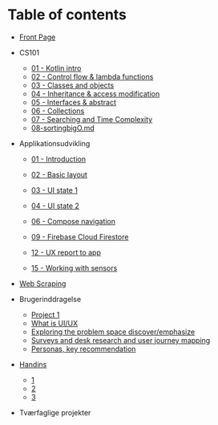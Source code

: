 # Table of contents

* [Front Page](README.md)

* CS101
  
  * [01 - Kotlin intro](cs101/01-kotlin-intro.md)
  * [02 - Control flow & lambda functions](cs101/02-control-flow-lambda.md)
  * [03 - Classes and objects](cs101/03-classes-and-objects.md)
  * [04 - Inheritance & access modification](cs101/04-inheritance-access-modification.md) 
  
  - [05 - Interfaces & abstract](cs101/05-interfaces-abstract.md)
  - [06 - Collections](CS101/06-collections-enum.md)
  - [07 - Searching and Time Complexity](CS101/07-searchingtimecomplexity.md) 
  - [08-sortingbigO.md](CS101/08-sortingbigO.md) 
  
* Applikationsudvikling

  * [01 - Introduction](applikationsudvikling/01-introduction.md) 

  * [02 - Basic layout](applikationsudvikling/02-basic-layout.md)

  * [03 - UI state 1](applikationsudvikling/03-ui-state-intro.md)

  * [04 - UI state 2](applikationsudvikling/04-ui-state-lists.md)

  * [06 - Compose navigation](applikationsudvikling/06-compose-navigation.md)

  * [09 - Firebase Cloud Firestore](applikationsudvikling/09-firebase-cloud-firestore.md)

  * [12 - UX report to app](applikationsudvikling/12-ux-report-to-app.md)
  
  * [15 - Working with sensors](applikationsudvikling/15-sensors.md)
  
* [Web Scraping](digital-kultur/webscraping.md) 
  
* Brugerinddragelse
  
  * [Project 1](brugerinddragelse/project-1.md)
  * [What is UI/UX](brugerinddragelse/week-5.md)
  * [Exploring the problem space discover/emphasize](brugerinddragelse/week-6.md)
  * [Surveys and desk research and user journey mapping](brugerinddragelse/week-7.md)
  * [Personas, key recommendation](brugerinddragelse/week-8.md)
  
* [Handins](handins/README.md)
  * [1](handins/week-1.md)
  * [2](handins/week-2.md)
  * [3](handins/week-3.md)
  
* Tværfaglige projekter 



